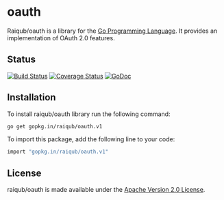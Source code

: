 # oauth

Raiqub/oauth is a library for the [Go Programming Language][go]. It provides
an implementation of OAuth 2.0 features.

## Status

[![Build Status](https://travis-ci.org/raiqub/oauth.svg?branch=master)](https://travis-ci.org/raiqub/oauth)
[![Coverage Status](https://coveralls.io/repos/raiqub/oauth/badge.svg?branch=master&service=github)](https://coveralls.io/github/raiqub/oauth?branch=master)
[![GoDoc](https://godoc.org/github.com/raiqub/oauth?status.svg)](http://godoc.org/github.com/raiqub/oauth)

## Installation

To install raiqub/oauth library run the following command:

~~~ bash
go get gopkg.in/raiqub/oauth.v1
~~~

To import this package, add the following line to your code:

~~~ bash
import "gopkg.in/raiqub/oauth.v1"
~~~

## License

raiqub/oauth is made available under the [Apache Version 2.0 License][license].


[go]: http://golang.org/
[license]: http://www.apache.org/licenses/LICENSE-2.0
